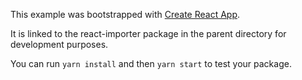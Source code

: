 This example was bootstrapped with [Create React App](https://github.com/facebook/create-react-app).

It is linked to the react-importer package in the parent directory for development purposes.

You can run `yarn install` and then `yarn start` to test your package.
